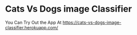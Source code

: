 # Cats Vs Dogs image Classifier

You Can Try Out the App At https://cats-vs-dogs-image-classifier.herokuapp.com/

